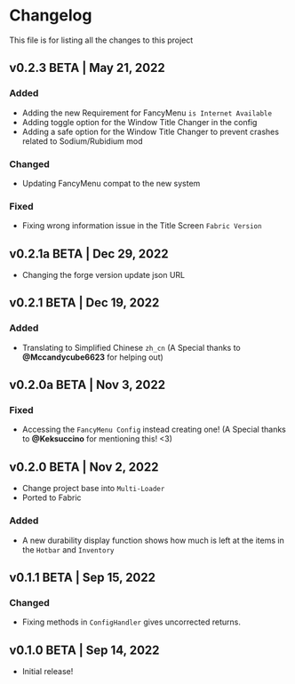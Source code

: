 # Changelog
This file is for listing all the changes to this project

## v0.2.3 BETA | May 21, 2022
### Added
- Adding the new Requirement for FancyMenu `is Internet Available`
- Adding toggle option for the Window Title Changer in the config
- Adding a safe option for the Window Title Changer to prevent crashes related to Sodium/Rubidium mod

### Changed
- Updating FancyMenu compat to the new system

### Fixed
- Fixing wrong information issue in the Title Screen `Fabric Version`

## v0.2.1a BETA | Dec 29, 2022
- Changing the forge version update json URL

## v0.2.1 BETA | Dec 19, 2022
### Added
- Translating to Simplified Chinese `zh_cn` (A Special thanks to **@Mccandycube6623** for helping out)

## v0.2.0a BETA | Nov 3, 2022
### Fixed
- Accessing the `FancyMenu Config` instead creating one! (A Special thanks to **@Keksuccino** for mentioning this! <3)

## v0.2.0 BETA | Nov 2, 2022
- Change project base into `Multi-Loader`
- Ported to Fabric
### Added
- A new durability display function shows how much is left at the items in the `Hotbar` and `Inventory`

## v0.1.1 BETA | Sep 15, 2022
### Changed
- Fixing methods in `ConfigHandler` gives uncorrected returns.

## v0.1.0 BETA | Sep 14, 2022
- Initial release!